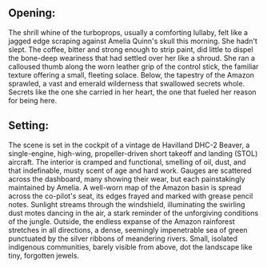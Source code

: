 ## Opening:

The shrill whine of the turboprops, usually a comforting lullaby, felt like a jagged edge scraping against Amelia Quinn's skull this morning. She hadn't slept. The coffee, bitter and strong enough to strip paint, did little to dispel the bone-deep weariness that had settled over her like a shroud. She ran a calloused thumb along the worn leather grip of the control stick, the familiar texture offering a small, fleeting solace. Below, the tapestry of the Amazon sprawled, a vast and emerald wilderness that swallowed secrets whole. Secrets like the one she carried in her heart, the one that fueled her reason for being here.

## Setting:

The scene is set in the cockpit of a vintage de Havilland DHC-2 Beaver, a single-engine, high-wing, propeller-driven short takeoff and landing (STOL) aircraft. The interior is cramped and functional, smelling of oil, dust, and that indefinable, musty scent of age and hard work. Gauges are scattered across the dashboard, many showing their wear, but each painstakingly maintained by Amelia. A well-worn map of the Amazon basin is spread across the co-pilot's seat, its edges frayed and marked with grease pencil notes. Sunlight streams through the windshield, illuminating the swirling dust motes dancing in the air, a stark reminder of the unforgiving conditions of the jungle. Outside, the endless expanse of the Amazon rainforest stretches in all directions, a dense, seemingly impenetrable sea of green punctuated by the silver ribbons of meandering rivers. Small, isolated indigenous communities, barely visible from above, dot the landscape like tiny, forgotten jewels.

